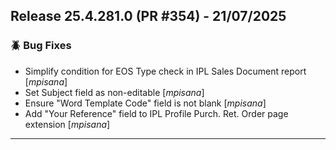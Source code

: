 ## Release 25.4.281.0 (PR #354) - 21/07/2025
### 🪲 Bug Fixes
  * Simplify condition for EOS Type check in IPL Sales Document report [*mpisana*]
  * Set Subject field as non-editable [*mpisana*]
  * Ensure "Word Template Code" field is not blank [*mpisana*]
  * Add "Your Reference" field to IPL Profile Purch. Ret. Order page extension [*mpisana*]

---

